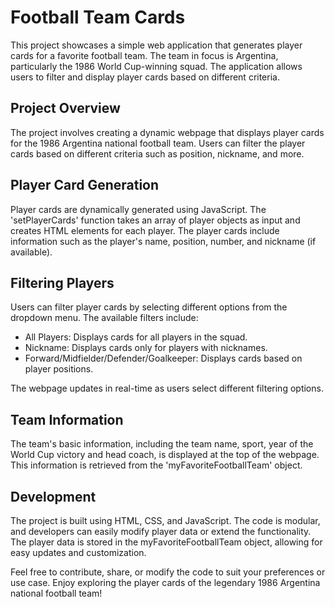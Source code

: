 # Football Team Cards

This project showcases a simple web application that generates player cards 
for a favorite football team. The team in focus is Argentina, 
particularly the 1986 World Cup-winning squad. 
The application allows users to filter and display player cards based on different criteria.

## Project Overview
The project involves creating a dynamic webpage that displays player cards for the 1986 
Argentina national football team. Users can filter the player cards based on 
different criteria such as position, nickname, and more.

## Player Card Generation
Player cards are dynamically generated using JavaScript. 
The 'setPlayerCards' function takes an array of player objects as input 
and creates HTML elements for each player. The player cards include 
information such as the player's name, position, number, and nickname (if available).

## Filtering Players
Users can filter player cards by selecting different options from the dropdown menu. 
The available filters include:

* All Players: Displays cards for all players in the squad.
* Nickname: Displays cards only for players with nicknames.
* Forward/Midfielder/Defender/Goalkeeper: Displays cards based on player positions.

The webpage updates in real-time as users select different filtering options.

## Team Information
The team's basic information, including the team name, sport, year of the World Cup victory 
and head coach, is displayed at the top of the webpage. 
This information is retrieved from the 'myFavoriteFootballTeam' object.

## Development
The project is built using HTML, CSS, and JavaScript. 
The code is modular, and developers can easily modify player data or extend the functionality. 
The player data is stored in the myFavoriteFootballTeam object, 
allowing for easy updates and customization.

Feel free to contribute, share, or modify the code to suit your preferences or use case. 
Enjoy exploring the player cards of the legendary 1986 Argentina national football team!
